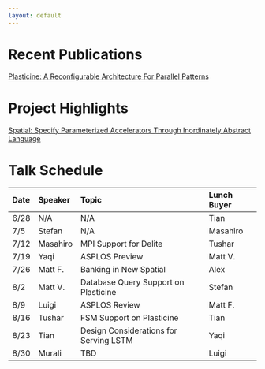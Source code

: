 ```yaml
---
layout: default
---
```


# Recent Publications
[Plasticine: A Reconfigurable Architecture For Parallel Patterns](https://dawn.cs.stanford.edu/pubs/plasticine-isca2017.pdf)

# Project Highlights
[Spatial: Specify Parameterized Accelerators Through Inordinately Abstract Language](https://github.com/stanford-ppl/spatial-lang)

# Talk Schedule

| Date        | Speaker       | Topic  | Lunch Buyer |
| :----------- | :------------- | :------ | :----------- |
| 6/28        | N/A           | N/A    | Tian        |
| 7/5         |     Stefan    |  N/A   |  Masahiro   |
| 7/12        |  Masahiro     |  MPI Support for Delite |  Tushar     |
| 7/19        |  Yaqi         |  ASPLOS Preview   |  Matt V.    |
| 7/26        |  Matt F.      |  Banking in New Spatial   |  Alex       |
| 8/2         |  Matt V.      |  Database Query Support on Plasticine   |  Stefan     |
| 8/9         |  Luigi        |  ASPLOS Review   |  Matt F.    |
| 8/16        |  Tushar       |  FSM Support on Plasticine   |  Tian       |
| 8/23        |  Tian         |  Design Considerations for Serving LSTM   |  Yaqi       |
| 8/30        |  Murali       |  TBD   |  Luigi      |


<!-- Text can be **bold**, _italic_, or ~~strikethrough~~.

[Link to another page](./another-page.html).

There should be whitespace between paragraphs.

There should be whitespace between paragraphs. We recommend including a README, or a file with information about your project.

# Header 1

This is a normal paragraph following a header. GitHub is a code hosting platform for version control and collaboration. It lets you and others work together on projects from anywhere.

## Header 2

> This is a blockquote following a header.
>
> When something is important enough, you do it even if the odds are not in your favor.

### Header 3

```js
// Javascript code with syntax highlighting.
var fun = function lang(l) {
  dateformat.i18n = require('./lang/' + l)
  return true;
}
```

```ruby
# Ruby code with syntax highlighting
GitHubPages::Dependencies.gems.each do |gem, version|
  s.add_dependency(gem, "= #{version}")
end
```

#### Header 4

*   This is an unordered list following a header.
*   This is an unordered list following a header.
*   This is an unordered list following a header.

##### Header 5

1.  This is an ordered list following a header.
2.  This is an ordered list following a header.
3.  This is an ordered list following a header.

###### Header 6

| head1        | head two          | three |
|:-------------|:------------------|:------|
| ok           | good swedish fish | nice  |
| out of stock | good and plenty   | nice  |
| ok           | good `oreos`      | hmm   |
| ok           | good `zoute` drop | yumm  |

### There's a horizontal rule below this.

* * *

### Here is an unordered list:

*   Item foo
*   Item bar
*   Item baz
*   Item zip

### And an ordered list:

1.  Item one
1.  Item two
1.  Item three
1.  Item four

### And a nested list:

- level 1 item
  - level 2 item
  - level 2 item
    - level 3 item
    - level 3 item
- level 1 item
  - level 2 item
  - level 2 item
  - level 2 item
- level 1 item
  - level 2 item
  - level 2 item
- level 1 item

### Small image

![Octocat](https://assets-cdn.github.com/images/icons/emoji/octocat.png)

### Large image

![Branching](https://guides.github.com/activities/hello-world/branching.png)


### Definition lists can be used with HTML syntax.

<dl>
<dt>Name</dt>
<dd>Godzilla</dd>
<dt>Born</dt>
<dd>1952</dd>
<dt>Birthplace</dt>
<dd>Japan</dd>
<dt>Color</dt>
<dd>Green</dd>
</dl>

```
Long, single-line code blocks should not wrap. They should horizontally scroll if they are too long. This line should be long enough to demonstrate this.
```

```
The final element.
```
 -->
